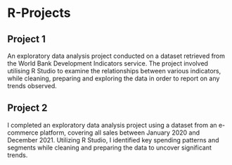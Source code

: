 # R-Projects

## Project 1

An exploratory data analysis project conducted on a dataset retrieved from the World Bank Development Indicators service. The project involved utilising R Studio to examine the relationships between various indicators, while cleaning, preparing and exploring the data in order to report on any trends observed.

## Project 2

I completed an exploratory data analysis project using a dataset from an e-commerce platform, covering all sales between January 2020 and December 2021. Utilizing R Studio, I identified key spending patterns and segments while cleaning and preparing the data to uncover significant trends.

